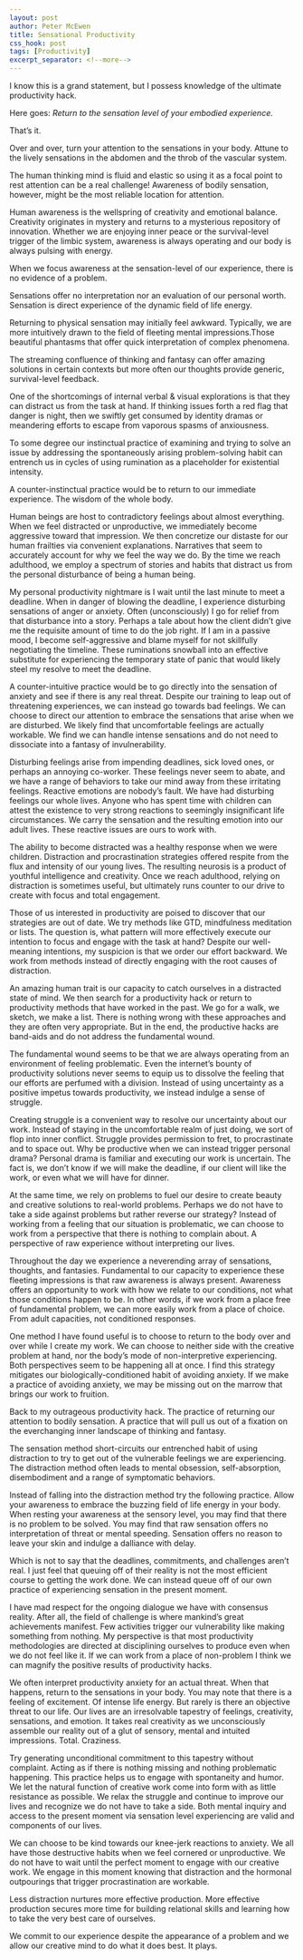 ```yaml
---
layout: post
author: Peter McEwen
title: Sensational Productivity
css_hook: post
tags: [Productivity]
excerpt_separator: <!--more-->
---
```


I know this is a grand statement, but I possess knowledge of the ultimate productivity hack.

Here goes: _Return to the sensation level of your embodied experience._<!--more-->

That’s it.

Over and over, turn your attention to the sensations in your body. Attune to the lively sensations in the abdomen and the throb of the vascular system.

The human thinking mind is fluid and elastic so using it as a focal point to rest attention can be a real challenge! Awareness of bodily sensation, however, might be the most reliable location for attention.

Human awareness is the wellspring of creativity and emotional balance. Creativity originates in mystery and returns to a mysterious repository of innovation. Whether we are enjoying inner peace or the survival-level trigger of the limbic system, awareness is always operating and our body is always pulsing with energy.

When we focus awareness at the sensation-level of our experience, there is no evidence of a problem.

Sensations offer no interpretation nor an evaluation of our personal worth. Sensation is direct experience of the dynamic field of life energy.

Returning to physical sensation may initially feel awkward. Typically, we are more intuitively drawn to the field of fleeting mental impressions.Those beautiful phantasms that offer quick interpretation of complex phenomena.

The streaming confluence of thinking and fantasy can offer amazing solutions in certain contexts but more often our thoughts provide generic, survival-level feedback.

One of the shortcomings of internal verbal & visual explorations is that they can distract us from the task at hand. If thinking issues forth a red flag that danger is night, then we swiftly get consumed by identity dramas or meandering efforts to escape from vaporous spasms of anxiousness.

To some degree our instinctual practice of examining and trying to solve an issue by addressing the spontaneously arising problem-solving habit can entrench us in cycles of using rumination as a placeholder for existential intensity.

A counter-instinctual practice would be to return to our immediate experience. The wisdom of the whole body.

Human beings are host to contradictory feelings about almost everything. When we feel distracted or unproductive, we immediately become aggressive toward that impression. We then concretize our distaste for our human frailties via convenient explanations. Narratives that seem to accurately account for why we feel the way we do. By the time we reach adulthood, we employ a spectrum of stories and habits that distract us from the personal disturbance of being a human being.

My personal productivity nightmare is I wait until the last minute to meet a deadline. When in danger of blowing the deadline, I experience disturbing sensations of anger or anxiety. Often (unconsciously) I go for relief from that disturbance into a story. Perhaps a tale about how the client didn’t give me the requisite amount of time to do the job right. If I am in a passive mood, I become self-aggressive and blame myself for not skillfully negotiating the timeline. These ruminations snowball into an effective substitute for experiencing the temporary state of panic that would likely steel my resolve to meet the deadline.

A counter-intuitive practice would be to go directly into the sensation of anxiety and see if there is any real threat. Despite our training to leap out of threatening experiences, we can instead go towards bad feelings. We can choose to direct our attention to embrace the sensations that arise when we are disturbed. We likely find that uncomfortable feelings are actually workable. We find we can handle intense sensations and do not need to dissociate into a fantasy of invulnerability.

Disturbing feelings arise from impending deadlines, sick loved ones, or perhaps an annoying co-worker. These feelings never seem to abate, and we have a range of behaviors to take our mind away from these irritating feelings. Reactive emotions are nobody’s fault. We have had disturbing feelings our whole lives. Anyone who has spent time with children can attest the existence to very strong reactions to seemingly insignificant life circumstances. We carry the sensation and the resulting emotion into our adult lives. These reactive issues are ours to work with.

The ability to become distracted was a healthy response when we were children. Distraction and procrastination strategies offered respite from the flux and intensity of our young lives. The resulting neurosis is a product of youthful intelligence and creativity. Once we reach adulthood, relying on distraction is sometimes useful, but ultimately runs counter to our drive to create with focus and total engagement.

Those of us interested in productivity are poised to discover that our strategies are out of date. We try methods like GTD, mindfulness meditation or lists. The question is, what pattern will more effectively execute our intention to focus and engage with the task at hand? Despite our well-meaning intentions, my suspicion is that we order our effort backward. We work from methods instead of directly engaging with the root causes of distraction.

An amazing human trait is our capacity to catch ourselves in a distracted state of mind. We then search for a productivity hack or return to productivity methods that have worked in the past. We go for a walk, we sketch, we make a list. There is nothing wrong with these approaches and they are often very appropriate. But in the end, the productive hacks are band-aids and do not address the fundamental wound.

The fundamental wound seems to be that we are always operating from an environment of feeling problematic. Even the internet’s bounty of productivity solutions never seems to equip us to dissolve the feeling that our efforts are perfumed with a division. Instead of using uncertainty as a positive impetus towards productivity, we instead indulge a sense of struggle.

Creating struggle is a convenient way to resolve our uncertainty about our work. Instead of staying in the uncomfortable realm of just doing, we sort of flop into inner conflict. Struggle provides permission to fret, to procrastinate and to space out. Why be productive when we can instead trigger personal drama? Personal drama is familiar and executing our work is uncertain. The fact is, we don’t know if we will make the deadline, if our client will like the work, or even what we will have for dinner.

At the same time, we rely on problems to fuel our desire to create beauty and creative solutions to real-world problems. Perhaps we do not have to take a side against problems but rather reverse our strategy? Instead of working from a feeling that our situation is problematic, we can choose to work from a perspective that there is nothing to complain about. A perspective of raw experience without interpreting our lives.

Throughout the day we experience a neverending array of sensations, thoughts, and fantasies. Fundamental to our capacity to experience these fleeting impressions is that raw awareness is always present. Awareness offers an opportunity to work with how we relate to our conditions, not what those conditions happen to be. In other words, if we work from a place free of fundamental problem, we can more easily work from a place of choice. From adult capacities, not conditioned responses.

One method I have found useful is to choose to return to the body over and over while I create my work. We can choose to neither side with the creative problem at hand, nor the body’s mode of non-interpretive experiencing. Both perspectives seem to be happening all at once. I find this strategy mitigates our biologically-conditioned habit of avoiding anxiety. If we make a practice of avoiding anxiety, we may be missing out on the marrow that brings our work to fruition.

Back to my outrageous productivity hack. The practice of returning our attention to bodily sensation. A practice that will pull us out of a fixation on the everchanging inner landscape of thinking and fantasy.

The sensation method short-circuits our entrenched habit of using distraction to try to get out of the vulnerable feelings we are experiencing. The distraction method often leads to mental obsession, self-absorption, disembodiment and a range of symptomatic behaviors.

Instead of falling into the distraction method try the following practice. Allow your awareness to embrace the buzzing field of life energy in your body. When resting your awareness at the sensory level, you may find that there is no problem to be solved. You may find that raw sensation offers no interpretation of threat or mental speeding. Sensation offers no reason to leave your skin and indulge a dalliance with delay.

Which is not to say that the deadlines, commitments, and challenges aren’t real. I just feel that queuing off of their reality is not the most efficient course to getting the work done. We can instead queue off of our own practice of experiencing sensation in the present moment.

I have mad respect for the ongoing dialogue we have with consensus reality. After all, the field of challenge is where mankind’s great achievements manifest. Few activities trigger our vulnerability like making something from nothing. My perspective is that most productivity methodologies are directed at disciplining ourselves to produce even when we do not feel like it. If we can work from a place of non-problem I think we can magnify the positive results of productivity hacks.

We often interpret productivity anxiety for an actual threat. When that happens, return to the sensations in your body. You may note that there is a feeling of excitement. Of intense life energy. But rarely is there an objective threat to our life. Our lives are an irresolvable tapestry of feelings, creativity, sensations, and emotion. It takes real creativity as we unconsciously assemble our reality out of a glut of sensory, mental and intuited impressions. Total. Craziness.

Try generating unconditional commitment to this tapestry without complaint. Acting as if there is nothing missing and nothing problematic happening. This practice helps us to engage with spontaneity and humor. We let the natural function of creative work come into form with as little resistance as possible. We relax the struggle and continue to improve our lives and recognize we do not have to take a side. Both mental inquiry and access to the present moment via sensation level experiencing are valid and components of our lives.

We can choose to be kind towards our knee-jerk reactions to anxiety. We all have those destructive habits when we feel cornered or unproductive. We do not have to wait until the perfect moment to engage with our creative work. We engage in this moment knowing that distraction and the hormonal outpourings that trigger procrastination are workable.

Less distraction nurtures more effective production. More effective production secures more time for building relational skills and learning how to take the very best care of ourselves.

We commit to our experience despite the appearance of a problem and we allow our creative mind to do what it does best. It plays.
